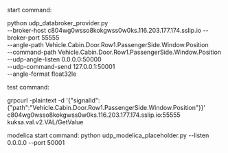 
start command:

python udp_databroker_provider.py \
  --broker-host c804wg0wsso8kokgwss0w0ks.116.203.177.174.sslip.io --broker-port 55555 \
  --angle-path Vehicle.Cabin.Door.Row1.PassengerSide.Window.Position \
  --command-path Vehicle.Cabin.Door.Row1.PassengerSide.Window.Position \
  --udp-angle-listen 0.0.0.0:50000 \
  --udp-command-send 127.0.0.1:50001 \
  --angle-format float32le


test command:

grpcurl -plaintext -d '{"signalId":{"path":"Vehicle.Cabin.Door.Row1.PassengerSide.Window.Position"}}' \
c804wg0wsso8kokgwss0w0ks.116.203.177.174.sslip.io:55555 kuksa.val.v2.VAL/GetValue



modelica start command:
python udp_modelica_placeholder.py --listen 0.0.0.0 --port 50001
